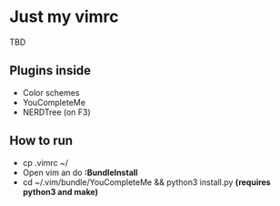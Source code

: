 # Just my vimrc

TBD

## Plugins inside

- Color schemes
- YouCompleteMe
- NERDTree (on F3)

## How to run

- cp .vimrc ~/
- Open vim an do **:BundleInstall**
- cd ~/.vim/bundle/YouCompleteMe && python3 install.py **(requires python3 and make)**
